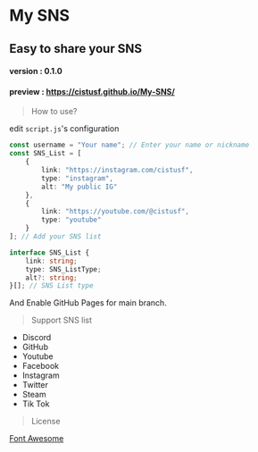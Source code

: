 # My SNS
Easy to share your SNS
------------------------------
#### version : 0.1.0
#### preview : https://cistusf.github.io/My-SNS/

> How to use?  

edit `script.js`'s configuration

```typescript
const username = "Your name"; // Enter your name or nickname
const SNS_List = [
    {
        link: "https://instagram.com/cistusf",
        type: "instagram",
        alt: "My public IG"
    },
    {
        link: "https://youtube.com/@cistusf",
        type: "youtube"
    }
]; // Add your SNS list

interface SNS_List {
    link: string;
    type: SNS_ListType;
    alt?: string;
}[]; // SNS List type
```
And Enable GitHub Pages for main branch.

> Support SNS list

* Discord
* GitHub
* Youtube
* Facebook
* Instagram
* Twitter
* Steam
* Tik Tok

> License

[Font Awesome](https://fontawesome.com/license)